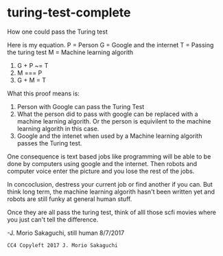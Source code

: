 # turing-test-complete
How one could pass the Turing test

Here is my equation.
P = Person
G = Google and the internet
T = Passing the turing test
M = Machine learning algorith

1. G + P ~= T
2. M === P
3. G + M = T

What this proof means is:
1. Person with Google can pass the Turing Test
2. What the person did to pass with google can be replaced with a machine learning algorith. Or the person is equivilent to the machine learning algorith in this case.
3. Google and the intenet when used by a Machine learning algorith passes the Turing test.

One consequence is text based jobs like programming will be able to be done by computers using google and the internet.
Then robots and computer voice enter the picture and you lose the rest of the jobs.

In concoclusion, destress your current job or find another if you can. But think long term, the machine learning algorith hasn't been written yet and robots are still funky at general human stuff.

Once they are all pass the turing test, think of alll those scfi movies where you just can't tell the difference.

-J. Morio Sakaguchi, still human
8/7/2017

`CC4 Copyleft 2017 J. Morio Sakaguchi`
